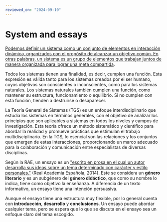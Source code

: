 ```yaml
---
reviewed_on: "2024-09-10"
---
```


# System and essays

[Podemos definir un sistema como un conjunto de elementos en interacción dinámica, organizados con el propósito de alcanzar un objetivo común. En otras palabras, un sistema es un grupo de elementos que trabajan juntos de manera organizada para lograr una meta compartida](https://www.macroscopiosistemico.com/leccion/que-es-un-sistema).

Todos los sistemas tienen una finalidad, es decir, cumplen una función. Esta expresión es válida tanto para los sistemas creados por el ser humano, cuyos objetivos son conscientes o inconscientes, como para los sistemas naturales. Los sistemas naturales también cumplen una función, como mantener su estructura, funcionamiento o equilibrio. Si no cumplen con esta función, tienden a destruirse o desaparecer.

La Teoría General de Sistemas (TGS) es un enfoque interdisciplinario que estudia los sistemas en términos generales, con el objetivo de analizar los principios que son aplicables a sistemas en todos los niveles y campos de investigación. Esta teoría ofrece un método sistemático y científico para abordar la realidad y promueve prácticas que estimulan el trabajo multidisciplinario. En la TGS, lo esencial son las relaciones y los conjuntos que emergen de estas interacciones, proporcionando un marco adecuado para la colaboración y comunicación entre especialistas de diversas disciplinas.

Según la RAE, un ensayo es un ["escrito en prosa en el cual un autor desarrolla sus ideas sobre un tema determinado con carácter y estilo personales."](https://dle.rae.es/ensayo) (Real Academia Española, 2014). Este se considera un **género literario** y es un subgénero del **género didáctico**, que como su nombre lo indica, tiene como objetivo la enseñanza. A diferencia de un texto informativo, un ensayo tiene una intención persuasiva.

Aunque el ensayo tiene una estructura muy flexible, por lo general cuenta con **introducción**, **desarrollo** y **conclusiones**. Un ensayo puede abordar cualquier tema, pero se espera que lo que se discuta en el ensayo sea un enfoque claro del tema escogido.
